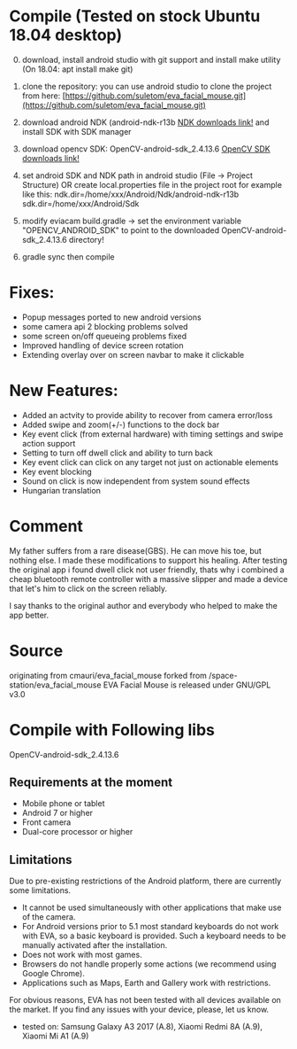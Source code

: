 # Compile (Tested on stock Ubuntu 18.04 desktop)

0. download, install android studio with git support and install make utility (On 18.04: apt install make git)

1. clone the repository: you can use android studio to clone the project from here: [https://github.com/suletom/eva_facial_mouse.git](https://github.com/suletom/eva_facial_mouse.git)

2. download android NDK (android-ndk-r13b [NDK downloads link!](https://developer.android.com/ndk/downloads/older_releases) and install SDK with SDK manager

3. download opencv SDK: OpenCV-android-sdk_2.4.13.6 [OpenCV SDK downloads link!](https://opencv.org/releases/)

4. set android SDK and NDK path in android studio (File -> Project Structure) OR create local.properties file in the project root for example like this:
ndk.dir=/home/xxx/Android/Ndk/android-ndk-r13b
sdk.dir=/home/xxx/Android/Sdk

5. modify eviacam build.gradle -> set the environment variable "OPENCV_ANDROID_SDK" to point to the downloaded OpenCV-android-sdk_2.4.13.6 directory!

6. gradle sync then compile

# Fixes:
- Popup messages ported to new android versions  
- some camera api 2 blocking problems solved
- some screen on/off queueing problems fixed
- Improved handling of device screen rotation
- Extending overlay over on screen navbar to make it clickable

# New Features:
- Added an actvity to provide ability to recover from camera error/loss
- Added swipe and zoom(+/-) functions to the dock bar
- Key event click (from external hardware) with timing settings and swipe action support
- Setting to turn off dwell click and ability to turn back
- Key event click can click on any target not just on actionable elements
- Key event blocking
- Sound on click is now independent from system sound effects
- Hungarian translation

# Comment
My father suffers from a rare disease(GBS). He can move his toe, but nothing else. I made these modifications to support his healing.
After testing the original app i found dwell click not user friendly, thats why i combined a cheap bluetooth remote controller with a massive slipper and made a device that let's him to click on the screen reliably.

I say thanks to the original author and everybody who helped to make the app better.

# Source
originating from cmauri/eva_facial_mouse forked from /space-station/eva_facial_mouse
EVA Facial Mouse is released under GNU/GPL v3.0

# Compile with Following libs
OpenCV-android-sdk_2.4.13.6

## Requirements at the moment

* Mobile phone or tablet
* Android 7 or higher
* Front camera
* Dual-core processor or higher

## Limitations

Due to pre-existing restrictions of the Android platform, there are currently some limitations.

* It cannot be used simultaneously with other applications that make use of the camera.
* For Android versions prior to 5.1 most standard keyboards do not work with EVA, so a basic keyboard is provided. Such a keyboard needs to be manually activated after the installation.
* Does not work with most games. 
* Browsers do not handle properly some actions (we recommend using Google Chrome).
* Applications such as Maps, Earth and Gallery work with restrictions.

For obvious reasons, EVA has not been tested with all devices available on the market. If you find any issues with your device, please, let us know.
* tested on: Samsung Galaxy A3 2017 (A.8), Xiaomi Redmi 8A (A.9), Xiaomi Mi A1 (A.9)

